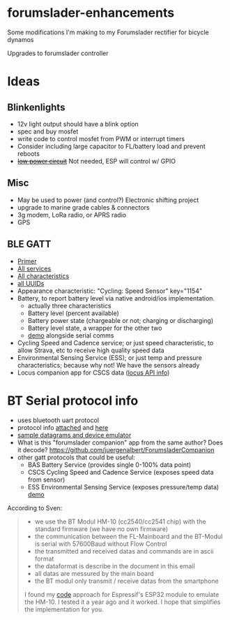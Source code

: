 # forumslader-enhancements
Some modifications I'm making to my Forumslader rectifier for bicycle dynamos

Upgrades to forumslader controller

# Ideas
## Blinkenlights
- 12v light output should have a blink option
- spec and buy mosfet
- write code to control mosfet from PWM or interrupt timers
- Consider including large capacitor to FL/battery load and prevent reboots
- ~~[low power circuit](https://www.falstad.com/circuit/circuitjs.html?cct=$+1+0.000005+0.08824969025845955+57+5+50%0AI+192+208+272+208+0+0.5+5%0AI+304+208+384+208+0+0.5+5%0Aw+272+208+304+208+0%0Ac+272+128+272+176+0+6.000000000000001e-7+1.9832537249707896%0Ad+400+80+336+80+2+default%0A162+416+256+416+304+2+default-led+1+0+0+0.01%0Ar+416+208+416+256+0+2200%0Ar+336+80+288+80+0+1000%0Ar+368+112+320+112+0+1000%0AR+80+96+80+64+0+0+40+6+0+0+0.5%0Ag+80+288+80+304+0%0Af+128+256+192+256+32+1.5+0.02%0Aw+192+208+192+240+0%0Aw+192+272+192+288+0%0Aw+80+288+192+288+0%0Aw+80+208+80+288+0%0A209+80+160+80+208+0+0.00009999999999999999+6+1%0Aw+80+96+80+160+0%0Ar+192+112+192+160+0+1000%0Aw+80+96+192+96+0%0Aw+192+160+192+208+0%0Aw+192+112+192+96+0%0Aw+272+176+272+208+0%0Aw+288+80+272+80+0%0Aw+272+80+272+128+0%0Aw+400+80+400+112+0%0Aw+368+112+400+112+0%0Aw+400+112+400+208+0%0Aw+384+208+400+208+0%0Aw+400+208+416+208+0%0Aw+416+304+192+304+0%0Aw+192+288+192+304+0%0Aw+128+112+128+256+0%0Aw+272+128+320+112+0%0Aw+272+128+128+112+0%0Ao+5+2+0+4099+2.5+0.0015625+0+2+5+3%0Ao+3+4+0+4099+5+0.05+1+2+3+3%0A)~~ Not needed, ESP will control w/ GPIO

## Misc
- May be used to power (and control?) Electronic shifting project
- upgrade to marine grade cables & connectors
- 3g modem, LoRa radio, or APRS radio
- GPS

## BLE GATT
- [Primer](https://www.oreilly.com/library/view/getting-started-with/9781491900550/ch04.html)
- [All services](https://www.bluetooth.com/specifications/gatt/services/)
- [All characteristics](https://www.bluetooth.com/specifications/gatt/characteristics/)
- [all UUIDs](https://gist.github.com/sam016/4abe921b5a9ee27f67b3686910293026)
- Appearance characteristic: "Cycling: Speed Sensor" key="1154"
- Battery, to report battery level via native android/ios implementation.
  - actually three characteristics
  - Battery level (percent available)
  - Battery power state (chargeable or not; charging or discharging)
  - Battery level state, a wrapper for the other two
  - [demo](https://circuitdigest.com/microcontroller-projects/esp32-ble-server-how-to-use-gatt-services-for-battery-level-indication) alongside serial comms
- Cycling Speed and Cadence service; or just speed characteristic, to allow Strava, etc to receive high quality speed data
- Environmental Sensing Service (ESS); or just temp and pressure characteristics; because why not! We have the sensors already
- Locus companion app for CSCS data ([locus API info](https://github.com/asamm/locus-api/wiki/First-steps))

# BT Serial protocol info
- uses bluetooth uart protocol
- protocol info [attached](FLV5_Protocol_En.md) and [here](http://www.forumslader.de/fileadmin/user_upload/Individuelle%20Geraete/jensd/Download/FL-Ahead/4-fach/Manuals/Datensaetze-BT-Modul.pdf)
- [sample datagrams and device emulator](https://github.com/juergenalbert/ForumsladerSimulator/blob/master/app/src/main/java/de/example/forumsladersimulator/gattserver/GattServerActivity.java)
- What is this "forumslader companion" app from the same author? Does it decode? https://github.com/juergenalbert/ForumsladerCompanion
- other gatt protocols that could be useful:
  - BAS	Battery Service (provides single 0-100% data point)
  - CSCS	Cycling Speed and Cadence Service (exposes speed data from sensor)
  - ESS	Environmental Sensing Service (exposes pressure/temp data) [demo](https://www.hackster.io/ManniAT/esp32-ble-environmental-gatt-server-14cceb)

According to Sven:
> - we use the BT Modul HM-10 (cc2540/cc2541 chip) with the standard firmware (we have no own firmware)
> - the communication between the FL-Mainboard and the BT-Modul is serial with 57600Baud without Flow Control
> - the transmitted and received datas and commands are in ascii format
> - the dataformat is describe in the document in this email
> - all datas are messured by the main board
> - the BT modul only transmit / receive datas from the smartphone
> 
> I found my [code](Forumslader_ESP32_BLE_UART.ino) approach for Espressif's ESP32 module to emulate the HM-10. I tested it a year ago and it worked. I hope that simplifies the implementation for you.
